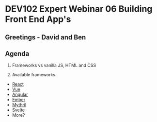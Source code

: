 # DEV102 Expert Webinar 06 Building Front End App's

## Greetings - David and Ben

## Agenda

1. Frameworks vs vanilla JS, HTML and CSS

2. Available frameworks
  - [React](https://reactjs.org/)
  - [Vue](https://vuejs.org/)
  - [Angular](https://angularjs.org/)
  - [Ember](https://emberjs.com/)
  - [Mythril](https://mithril.js.org/)
  - [Svelte](https://svelte.dev/)
  - More?
  
